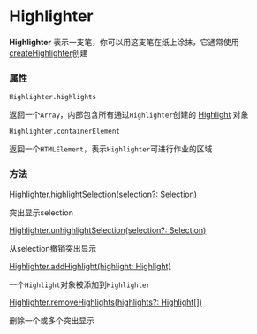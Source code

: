 # Highlighter

**Highlighter** 表示一支笔，你可以用这支笔在纸上涂抹，它通常使用[createHighlighter](https://github.com/Aery3c/highlighter/blob/main/docs/highlighter/createHighlighter.md)创建


### 属性
`Highlighter.highlights`

返回一个`Array`，内部包含所有通过`Highlighter`创建的 [Highlight]() 对象

`Highlighter.containerElement`  

返回一个`HTMLElement`，表示`Highlighter`可进行作业的区域


### 方法

[Highlighter.highlightSelection(selection?: Selection)](https://github.com/Aery3c/highlighter/blob/main/docs/highlighter/highlightSelection.md)  

突出显示selection

[Highlighter.unhighlightSelection(selection?: Selection)]()

从selection撤销突出显示

[Highlighter.addHighlight(highlight: Highlight)]()  

一个`Highlight`对象被添加到`Highlighter`  

[Highlighter.removeHighlights(highlights?: Highlight[])]()  

删除一个或多个突出显示
